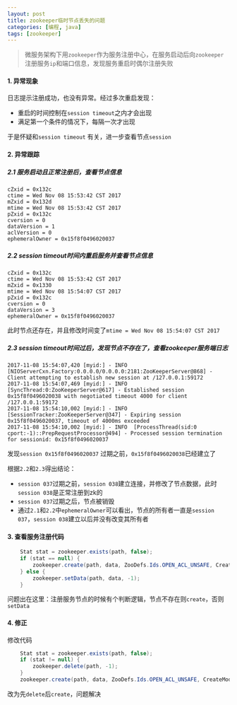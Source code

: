 ```yaml
---
layout: post
title: zookeeper临时节点丢失的问题
categories: [编程, java]
tags: [zookeeper]
---
```


> 微服务架构下用`zookeeper`作为服务注册中心，在服务启动后向`zookeeper`注册服务`ip`和端口信息，发现服务重启时偶尔注册失败

#### 1. 异常现象
日志提示注册成功，也没有异常。经过多次重启发现：
* 重启的时间控制在`session timeout`之内才会出现
* 满足第一个条件的情况下，每隔一次才出现

于是怀疑和`session timeout` 有关，进一步查看节点`session`

#### 2. 异常跟踪

##### 2.1 服务启动且正常注册后，查看节点信息
```
cZxid = 0x132c
ctime = Wed Nov 08 15:53:42 CST 2017
mZxid = 0x132d
mtime = Wed Nov 08 15:53:42 CST 2017
pZxid = 0x132c
cversion = 0
dataVersion = 1
aclVersion = 0
ephemeralOwner = 0x15f8f0496020037
```

##### 2.2 session timeout时间内重启服务并查看节点信息
```
cZxid = 0x132c
ctime = Wed Nov 08 15:53:42 CST 2017
mZxid = 0x1330
mtime = Wed Nov 08 15:54:07 CST 2017
pZxid = 0x132c
cversion = 0
dataVersion = 3
ephemeralOwner = 0x15f8f0496020037
```
此时节点还存在，并且修改时间变了`mtime = Wed Nov 08 15:54:07 CST 2017`

##### 2.3 session timeout时间过后，发现节点不存在了，查看zookeeper服务端日志
```
2017-11-08 15:54:07,420 [myid:] - INFO  [NIOServerCxn.Factory:0.0.0.0/0.0.0.0:2181:ZooKeeperServer@868] - Client attempting to establish new session at /127.0.0.1:59172
2017-11-08 15:54:07,469 [myid:] - INFO  [SyncThread:0:ZooKeeperServer@617] - Established session 0x15f8f0496020038 with negotiated timeout 4000 for client /127.0.0.1:59172
2017-11-08 15:54:10,002 [myid:] - INFO  [SessionTracker:ZooKeeperServer@347] - Expiring session 0x15f8f0496020037, timeout of 4000ms exceeded
2017-11-08 15:54:10,002 [myid:] - INFO  [ProcessThread(sid:0 cport:-1)::PrepRequestProcessor@494] - Processed session termination for sessionid: 0x15f8f0496020037
```
发现`session 0x15f8f0496020037` 过期之前，`0x15f8f0496020038`已经建立了

根据`2.2`和`2.3`得出结论：
* `session 037`过期之前，`session 038`建立连接，并修改了节点数据，此时`session 038`是正常注册到zk的
* `session 037`过期之后，节点被销毁
* 通过`2.1`和`2.2`中`ephemeralOwner`可以看出，节点的所有者一直是`session 037`，`session 038`建立以后并没有改变其所有者

#### 3. 查看服务注册代码
```java
    Stat stat = zookeeper.exists(path, false);
    if (stat == null) {
        zookeeper.create(path, data, ZooDefs.Ids.OPEN_ACL_UNSAFE, CreateMode.EPHEMERAL);
    } else {
        zookeeper.setData(path, data, -1);
    }
```

问题出在这里：注册服务节点的时候有个判断逻辑，节点不存在则`create`，否则`setData`

#### 4. 修正
修改代码
```java
    Stat stat = zookeeper.exists(path, false);
    if (stat != null) {
        zookeeper.delete(path, -1);
    }
    zookeeper.create(path, data, ZooDefs.Ids.OPEN_ACL_UNSAFE, CreateMode.EPHEMERAL);
```
改为先`delete`后`create`，问题解决